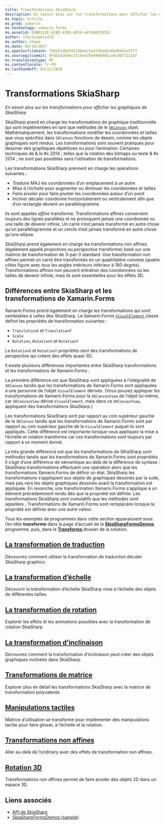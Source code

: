 ```yaml
---
title: Transformations SkiaSharp
description: En savoir plus sur les transformations pour afficher les graphiques de SkiaSharp
ms.topic: article
ms.prod: xamarin
ms.technology: xamarin-forms
ms.assetid: E9BE322E-ECB3-4395-AFE4-4474A0F25551
author: charlespetzold
ms.author: chape
ms.date: 03/10/2017
ms.openlocfilehash: 756261db8f82198e6c5a4330a663bbd9965e57f7
ms.sourcegitcommit: 0fdb243b46cf21be47584900805cadcd077121bf
ms.translationtype: MT
ms.contentlocale: fr-FR
ms.lasthandoff: 03/12/2018
---
```

# <a name="skiasharp-transforms"></a>Transformations SkiaSharp

_En savoir plus sur les transformations pour afficher les graphiques de SkiaSharp_

SkiaSharp prend en charge les transformations de graphique traditionnelle qui sont implémentées en tant que méthodes de le [ `SKCanvas` ](https://developer.xamarin.com/api/type/SkiaSharp.SKCanvas/) objet. Mathématiquement, les transformations modifier les coordonnées et tailles que vous spécifiez dans `SKCanvas` fonctions de dessin, comme les objets graphiques sont rendus. Les transformations sont souvent pratiques pour dessiner des graphiques répétitives ou pour l’animation. Certaines techniques de & le #x 2014 ; telles que la rotation des bitmaps ou texte & #x 2014 ; ne sont pas possibles sans l’utilisation de transformations.

Les transformations SkiaSharp prennent en charge les opérations suivantes :

- *Traduire* MAJ les coordonnées d’un emplacement à un autre
- *Mise à l’échelle* pour augmenter ou diminuer les coordonnées et tailles
- *Faire pivoter* pour faire pivoter les coordonnées autour d’un point
- *Incliner* décaler coordonne horizontalement ou verticalement afin que d’un rectangle devient un parallélogramme

Ils sont appelés *affine* transforme. Transformations affines conservent toujours des lignes parallèles et ne provoquent jamais une coordonnée ou une taille de devenir infinie. Un carré n’est jamais transformé en autre chose qu’un parallélogramme et un cercle n’est jamais transformé en autre chose qu’une ellipse.

SkiaSharp prend également en charge les transformations non affines (également appelé *projectives* ou *perspective* transforme) basé sur une matrice de transformation de 3-par-3 standard. Une transformation non affines permet un carré être transformés en un quadrilatère convexe (quatre côtés figure avec tous les angles intérieurs inférieur à 180 degrés). Transformations affines non peuvent entraîner des coordonnées ou les tailles de devenir infinie, mais ils sont essentielles pour les effets 3D.

## <a name="differences-between-skiasharp-and-xamarinforms-transforms"></a>Différences entre SkiaSharp et les transformations de Xamarin.Forms

Xamarin.Forms prend également en charge les transformations qui sont semblables à celles des SkiaSharp. Le Xamarin.Forms [ `VisualElement` ](https://developer.xamarin.com/api/type/Xamarin.Forms.VisualElement/) classe définit les propriétés de transformation suivantes :

- `TranslationX` et `TranslationY`
- `Scale`
- `Rotation`, `RotationX` et `RotationY`

Le `RotationX` et `RotationY` propriétés sont des transformations de perspective qui créent des effets quasi-3D.

Il existe plusieurs différences importantes entre SkiaSharp transformations et les transformations de Xamarin.Forms :

La première différence est que SkiaSharp sont appliquées à l’intégralité de `SKCanvas` tandis que les transformations de Xamarin.Forms sont appliquées à une personne de l’objet `VisualElement` dérivés. (Vous pouvez appliquer les transformations de Xamarin.Forms pour la `SKCanvasView` de l’objet lui-même, car `SKCanvasView` dérive `VisualElement`, mais dans ce `SKCanvasView`, appliquent des transformations SkiaSkarp.)

Les transformations SkiaSharp sont par rapport au coin supérieur gauche de la `SKCanvas` tandis que les transformations de Xamarin.Forms sont par rapport au coin supérieur gauche de la `VisualElement` auquel ils sont appliqués. Cette différence est importante lorsque vous appliquez la mise à l’échelle et rotation transforme car ces transformations sont toujours par rapport à un moment donné.

La très grande différence est que les transformations de SKiaSharp sont *méthodes* tandis que les transformations de Xamarin.Forms sont *propriétés*. Il s’agit d’une différence de sémantique au-delà de la différence de syntaxe : SkiaSharp transformations effectuent une opération alors que les transformations Xamarin.Forms de définir un état. SkiaSharp les transformations s’appliquent aux objets de graphiques dessinés par la suite, mais pas vers les objets graphiques dessinés avant la transformation est appliquée. En revanche, une transformation Xamarin.Forms s’applique à un élément précédemment rendu dès que la propriété est définie. Les transformations SkiaSharp sont cumulatifs que les méthodes sont appelées ; Transformations de Xamarin.Forms sont remplacées lorsque la propriété est définie avec une autre valeur.

Tous les exemples de programmes dans cette section apparaissent sous l’en-tête **transforme** dans la page d’accueil de la [ **SkiaSharpFormsDemos** ](https://developer.xamarin.com/samples/xamarin-forms/SkiaSharpForms/SkiaSharpFormsDemos/) programme, puis, dans le [ **Transforme** ](https://github.com/xamarin/xamarin-forms-samples/tree/master/SkiaSharpForms/SkiaSharpFormsDemos/SkiaSharpFormsDemos/SkiaSharpFormsDemos/Transforms) dossier de la solution.

## <a name="the-translate-transformtranslatemd"></a>[La transformation de traduction](translate.md)

Découvrez comment utiliser la transformation de traduction décaler SkiaSharp graphics.

## <a name="the-scale-transformscalemd"></a>[La transformation d’échelle](scale.md)

Découvrir la transformation d’échelle SkiaSharp mise à l’échelle des objets de différentes tailles.

## <a name="the-rotate-transformrotatemd"></a>[La transformation de rotation](rotate.md)

Explorer les effets et les animations possibles avec la transformation de rotation SkiaSharp.

## <a name="the-skew-transformskewmd"></a>[La transformation d’inclinaison](skew.md)

Découvrez comment la transformation d’inclinaison peut créer des objets graphiques inclinées dans SkiaSharp.

## <a name="matrix-transformsmatrixmd"></a>[Transformations de matrice](matrix.md)

Explorer plus en détail les transformations SkiaSharp avec la matrice de transformation polyvalente.

## <a name="touch-manipulationstouchmd"></a>[Manipulations tactiles](touch.md)

Matrice d’utilisation se transforme pour implémenter des manipulations tactile pour faire glisser, à l’échelle et la rotation.

## <a name="non-affine-transformsnon-affinemd"></a>[Transformations non affines](non-affine.md)

Aller au-delà de l’oridinary avec des effets de transformation non affines.

## <a name="3d-rotation3d-rotationmd"></a>[Rotation 3D](3d-rotation.md)

Transformations non affines permet de faire pivoter des objets 2D dans un espace 3D.


## <a name="related-links"></a>Liens associés

- [API de SkiaSharp](https://developer.xamarin.com/api/root/SkiaSharp/)
- [SkiaSharpFormsDemos (sample)](https://developer.xamarin.com/samples/xamarin-forms/SkiaSharpForms/SkiaSharpFormsDemos/)
